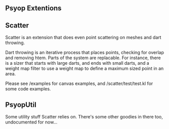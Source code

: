 
## Psyop Extentions

## Scatter

Scatter is an extension that does even point scattering on meshes and dart throwing. 

Dart throwing is an iterative process that places points, checking for overlap and removing htem. Parts of the system are replacable. For instance, there is a sizer that starts with large darts, and ends with small darts, and a weight map filter to use a weight map to define a maximum sized point in an area. 

Please see /examples for canvas examples, and /scatter/test/test.kl for some code examples. 

## PsyopUtil

Some utility stuff Scatter relies on. There's some other goodies in there too, undocumented for now...
